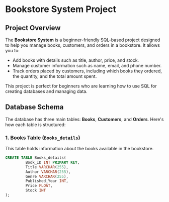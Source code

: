 # Bookstore System Project

## Project Overview

The **Bookstore System** is a beginner-friendly SQL-based project designed to help you manage books, customers, and orders in a bookstore. It allows you to:
- Add books with details such as title, author, price, and stock.
- Manage customer information such as name, email, and phone number.
- Track orders placed by customers, including which books they ordered, the quantity, and the total amount spent.

This project is perfect for beginners who are learning how to use SQL for creating databases and managing data.

## Database Schema

The database has three main tables: **Books**, **Customers**, and **Orders**. Here's how each table is structured:

### 1. Books Table (`Books_details`)

This table holds information about the books available in the bookstore.

```sql
CREATE TABLE Books_details(
         Book_ID INT PRIMARY KEY,
         Title VARCHAR(255),
         Author VARCHAR(255),
         Genre VARCHAR(255),
         Published_Year INT,
         Price FLOAT,
         Stock INT
);
